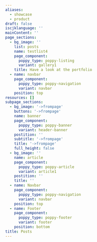 ```yaml
---
aliases:
  - showcase
  - product
draft: false
iscjklanguage: ''
mainContent: ''
page_sections:
  - bg_image: ''
    list: posts
    name: testlist4
    page_component:
      poppy_type: poppy-listing
      variant: gallery1
    title: Have a look at the portfolio
  - name: navbar
    page_component:
      poppy_type: poppy-navigation
      variant: navbar
    position: top
resources: []
subpage_sections:
  - bg_image: '->frompage'
    buttons: '->frompage'
    name: banner
    page_component:
      poppy_type: poppy-banner
      variant: header-banner
    postition: ''
    subtitle: '->frompage'
    title: '->frompage'
    full_height: false
  - bg_image: ''
    name: article
    page_component:
      poppy_type: poppy-article
      variant: article1
    postition: ''
    title: ''
  - name: Navbar
    page_component:
      poppy_type: poppy-navigation
      variant: navbar
    position: top
  - name: Footer
    page_component:
      poppy_type: poppy-footer
      variant: footer
    position: bottom
title: Posts
---
```

